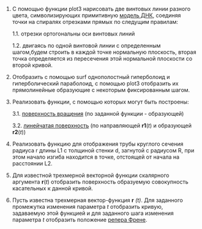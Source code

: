1. С помощью функции plot3 нарисовать две винтовых линии разного цвета, символизирующих примитивную [модель ДНК](https://i.mycdn.me/i?r=AyH4iRPQ2q0otWIFepML2LxRFE4sEr2NSwP10wHcswU2rA), соединяя точки на спиралях отрезками прямых по следущим правилам:

     1.1. отрезки ортогональны оси винтовых линий
     
     1.2. двигаясь по одной винтовой линии с определенным шагом,будем строить в каждой точке нормальную плоскость, вторая точка определяется из пересечения этой нормальной плоскости со второй кривой.

2. Отобразить с помощью surf однополостный гиперболоид и гиперболический параболоид, с помощью plot3 отобразить их прямолинейные образующие с некоторым фиксированным шагом.

3. Реализовать функции, с помощью которых могут быть построены:
     
     3.1. [поверхность вращения](https://ru.wikipedia.org/wiki/%D0%9F%D0%BE%D0%B2%D0%B5%D1%80%D1%85%D0%BD%D0%BE%D1%81%D1%82%D1%8C_%D0%B2%D1%80%D0%B0%D1%89%D0%B5%D0%BD%D0%B8%D1%8F) (по заданной функции - образующей)
     
     3.2. [линейчатая поверхность](https://ru.wikipedia.org/wiki/%D0%9B%D0%B8%D0%BD%D0%B5%D0%B9%D1%87%D0%B0%D1%82%D0%B0%D1%8F_%D0%BF%D0%BE%D0%B2%D0%B5%D1%80%D1%85%D0%BD%D0%BE%D1%81%D1%82%D1%8C) (по направляющей **r1**(*t*) и образующей **r2**(*t*))

4. Реализовать функцию для отображения трубы круглого сечения радиуса r длины L1 с толщиной стенки d, загнутой с радиусом R, при этом начало изгиба находится в точке, отстоящей от начала на расстоянии L2.
5. Для известной трехмерной векторной функции скалярного аргумента **r**(*t*) отобразить поверхность образуемую совокупность касательных к данной кривой. 
6. Пусть известна трехмерная вектор-функция **r** *(t)*. Для заданного промежутка изменения параметра *t*  отобразить кривую, задаваемую этой функцией и для заданного шага изменения параметра *t* отобразить положение [репера Френе](https://ru.wikipedia.org/wiki/%D0%A2%D1%80%D1%91%D1%85%D0%B3%D1%80%D0%B0%D0%BD%D0%BD%D0%B8%D0%BA_%D0%A4%D1%80%D0%B5%D0%BD%D0%B5).


